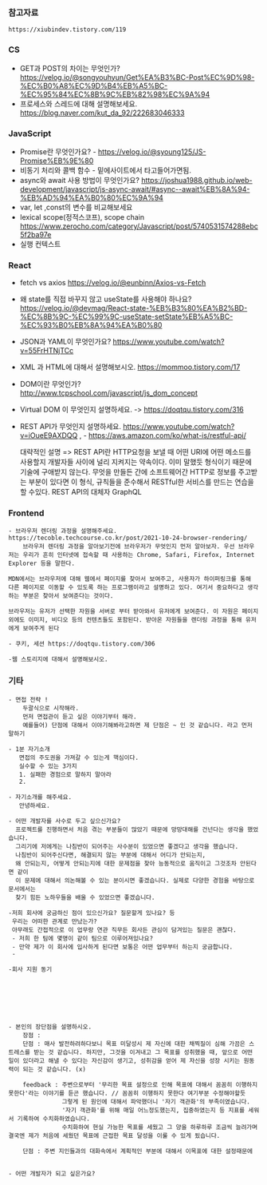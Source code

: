 ### 참고자료    
    https://xiubindev.tistory.com/119

### CS
    
    
   - GET과 POST의 차이는 무엇인가? https://velog.io/@songyouhyun/Get%EA%B3%BC-Post%EC%9D%98-%EC%B0%A8%EC%9D%B4%EB%A5%BC-%EC%95%84%EC%8B%9C%EB%82%98%EC%9A%94 
   - 프로세스와 스레드에 대해 설명해보세요. https://blog.naver.com/kut_da_92/222683046333
    
### JavaScript 
   - Promise란 무엇인가요? - https://velog.io/@syoung125/JS-Promise%EB%9E%80
   - 비동기 처리와 콜백 함수 - 밑에사이트에서 타고들어가면됨. 
   - async와 await 사용 방법이 무엇인가요? https://joshua1988.github.io/web-development/javascript/js-async-await/#async--await%EB%8A%94-%EB%AD%94%EA%B0%80%EC%9A%94
   - var, let ,const의 변수를 비교해보세요
   - lexical scope(정적스코프), scope chain
        https://www.zerocho.com/category/Javascript/post/5740531574288ebc5f2ba97e
   - 실행 컨텍스트 
   

### React
    
   - fetch vs axios https://velog.io/@eunbinn/Axios-vs-Fetch 
   - 왜 state를 직접 바꾸지 않고 useState를 사용해야 하나요? https://velog.io/@devmag/React-state-%EB%B3%80%EA%B2%BD-%EC%8B%9C-%EC%99%9C-useState-setState%EB%A5%BC-%EC%93%B0%EB%8A%94%EA%B0%80

   - JSON과 YAML이 무엇인가요?  https://www.youtube.com/watch?v=55FrHTNjTCc
   - XML 과 HTML에 대해서 설명해보시오. https://mommoo.tistory.com/17
   - DOM이란 무엇인가? http://www.tcpschool.com/javascript/js_dom_concept
   - Virtual DOM 이 무엇인지 설명하세요.  -> https://doqtqu.tistory.com/316
   - REST API가 무엇인지 설명하세요. https://www.youtube.com/watch?v=iOueE9AXDQQ  ,    - https://aws.amazon.com/ko/what-is/restful-api/

     대략적인 설명 => REST API란 HTTP요청을 보낼 때 어떤 URI에 어떤 메소드를 사용할지 개발자들 사이에 널리 지켜지는 약속이다.
            이미 말했듯 형식이기 때문에 기술에 구애받지 않는다.
            무엇을 만들든 간에 소프트웨어간 HTTP로 정보를 주고받는 부분이 있다면 이 형식, 규칙들을 준수해서 RESTful한 서비스를 만드는 연습을 할 수있다.
            REST API의 대체자 GraphQL

### Frontend
    - 브라우저 렌더링 과정을 설명해주세요. https://tecoble.techcourse.co.kr/post/2021-10-24-browser-rendering/
        브라우저 렌더링 과정을 알아보기전에 브라우저가 무엇인지 먼저 알아보자. 우선 브라우저는 우리가 흔히 인터넷에 접속할 때 사용하는 Chrome, Safari, Firefox, Internet Explorer 등을 말한다.

    MDN에서는 브라우저에 대해 웹에서 페이지를 찾아서 보여주고, 사용자가 하이퍼링크를 통해 다른 페이지로 이동할 수 있도록 하는 프로그램이라고 설명하고 있다. 여기서 중요하다고 생각하는 부분은 찾아서 보여준다는 것이다.

    브라우저는 유저가 선택한 자원을 서버로 부터 받아와서 유저에게 보여준다. 이 자원은 페이지 외에도 이미지, 비디오 등의 컨텐츠들도 포함된다. 받아온 자원들을 렌더링 과정을 통해 유저에게 보여주게 된다
    
    - 쿠키, 세션 https://doqtqu.tistory.com/306
    
    -웹 스토리지에 대해서 설명해보시오.
    

### 기타 
    - 면접 전략 !
        두괄식으로 시작해라.
        먼저 면접관이 듣고 싶은 이야기부터 해라.
        예를들어) 단점에 대해서 이야기해봐라고하면 제 단점은 ~ 인 것 같습니다. 라고 먼저 말하기
        
    - 1분 자기소개
       면접의 주도권을 가져갈 수 있는게 핵심이다.
       실수할 수 있는 3가지
       1. 실패한 경험으로 말하지 말아라 
       2. 
       
    - 자기소개를 해주세요.
       안녕하세요. 

    - 어떤 개발자를 사수로 두고 싶으신가요?
      프로젝트를 진행하면서 처음 겪는 부분들이 많았기 때문에 망망대해를 건넌다는 생각을 했었습니다.
      그리기에 저에게는 나침반이 되어주는 사수분이 있었으면 좋겠다고 생각을 했습니다.
      나침반이 되어주신다면, 해결되지 않는 부분에 대해서 어디가 안되는지,
      왜 안되는지, 어떻게 안되는지에 대한 문제점을 찾아 능동적으로 움직이고 그것조차 안된다면 같이 
      이 문제에 대해서 의논해볼 수 있는 분이시면 좋겠습니다. 실제로 다양한 경험을 바탕으로 문서에서는 
      찾기 힘든 노하우들을 배울 수 있었으면 좋겠습니다.
      
    -저희 회사에 궁금하신 점이 있으신가요? 질문할게 있나요? 등
     우리는 어떠한 관계로 만났는가?
     아무래도 간접적으로 이 업무랑 연관 직무든 회사든 관심이 담겨있는 질문은 괜찮다.
     - 저희 한 팀에 몇명이 같이 팀으로 이루어져있나요?
     - 만약 제가 이 회사에 입사하게 된다면 보통은 어떤 업무부터 하는지 궁금합니다.
     -  
     
    -회사 지원 동기
    
     
     
      



    - 본인의 장단점을 설명하시오.
        장점 : 
        단점 : 매사 발전하려하다보니 목표 미달성시 제 자신에 대한 채찍질이 심해 가끔은 스트레스를 받는 것 같습니다. 하지만, 그것을 이겨내고 그 목표를 성취했을 때, 앞으로 어떤 일이 있더라고 해낼 수 있다는 자신감이 생기고, 성취감을 얻어 제 자신을 성장 시키는 원동력이 되는 것 같습니다. (x)
        
        feedback : 주변으로부터 '무리한 목표 설정으로 인해 목표에 대해서 꼼꼼히 이행하지 못한다'라는 이야기를 듣곤 했습니다. // 꼼꼼히 이행하지 못한다 여기부분 수정해야할듯
                   그렇게 된 원인에 대해서 파악했더니 '자기 객관화'의 부족이였습니다. 
                   '자기 객관화'를 위해 매일 어느정도했는지, 집중하였는지 등 지표를 세워서 기록하여 수치화하였습니다.
                   수치화하여 현실 가능한 목표를 세웠고 그 양을 하루하루 조금씩 늘려가며 결국엔 제가 처음에 세웠던 목표에 근접한 목표 달성을 이룰 수 있게 됬습니다.
                   
        단점 : 주변 지인들과의 대화속에서 계획적인 부분에 대해서 이목표에 대한 설정때문에 
             
              
    - 어떤 개발자가 되고 싶은가요? 
       
